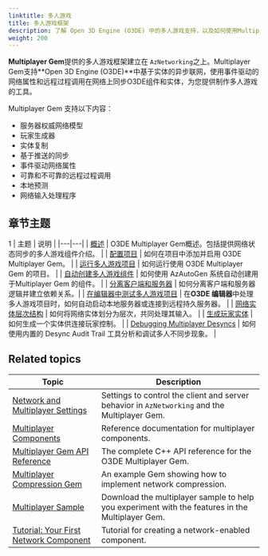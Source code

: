 ```yaml
---
linktitle: 多人游戏
title: 多人游戏框架
description: 了解 Open 3D Engine (O3DE) 中的多人游戏支持，以及如何使用Multiplayer Gem 提供的多人游戏框架。
weight: 200
---
```


**Multiplayer Gem**提供的多人游戏框架建立在 `AzNetworking`之上。Multiplayer Gem支持**Open 3D Engine (O3DE)**中基于实体的异步联网，使用事件驱动的网络属性和远程过程调用在网络上同步O3DE组件和实体，为您提供制作多人游戏的工具。

Multiplayer Gem 支持以下内容：

* 服务器权威网络模型
* 玩家生成器
* 实体复制
* 基于推送的同步
* 事件驱动网络属性
* 可靠和不可靠的远程过程调用
* 本地预测
* 网络输入处理程序

## 章节主题
1
| 主题 | 说明 |
|---|---|
| [概述](overview) | O3DE Multiplayer Gem概述。包括提供网络状态同步的多人游戏组件介绍。 |
| [配置项目](configuration) | 如何在项目中添加并启用 O3DE Multiplayer Gem。 |
| [运行多人游戏项目](running) | 如何运行使用 O3DE Multiplayer Gem 的项目。 |
| [自动创建多人游戏组件](autocomponents) | 如何使用 AzAutoGen 系统自动创建用于Multiplayer Gem 的组件。 |
| [分离客户端和服务器](code_separation) | 如何分离客户端和服务器逻辑并建立依赖关系。|
| [在编辑器中测试多人游戏项目](test-in-editor) | 在**O3DE 编辑器**中处理多人游戏项目时，如何自动启动本地服务器或连接到远程持久服务器。 |
| [网络实体层次结构](hierarchy) | 如何将网络实体划分为层次，共同处理其输入。 |
| [生成玩家实体](spawning) | 如何生成一个实体供连接玩家控制。 |
| [Debugging Multiplayer Desyncs](debug-desync) | 如何使用内置的 Desync Audit Trail 工具分析和调试多人不同步现象。 |

## Related topics

| Topic | Description |
|---|---|
| [Network and Multiplayer Settings](../settings) | Settings to control the client and server behavior in `AzNetworking` and the Multiplayer Gem. |
| [Multiplayer Components](/docs/user-guide/components/reference/#multiplayer) | Reference documentation for multiplayer components. |
| [Multiplayer Gem API Reference](/docs/api/gems/multiplayer/annotated.html) | The complete C++ API reference for the O3DE Multiplayer Gem. |
| [Multiplayer Compression Gem](/docs/user-guide/gems/reference/multiplayer/multiplayer-compression) | An example Gem showing how to implement network compression. |
| [Multiplayer Sample](https://github.com/o3de/o3de-multiplayersample#readme) | Download the multiplayer sample to help you experiment with the features in the Multiplayer Gem. |
| [Tutorial: Your First Network Component](/docs/learning-guide/tutorials/multiplayer/first-multiplayer-component/) | Tutorial for creating a network-enabled component. |
